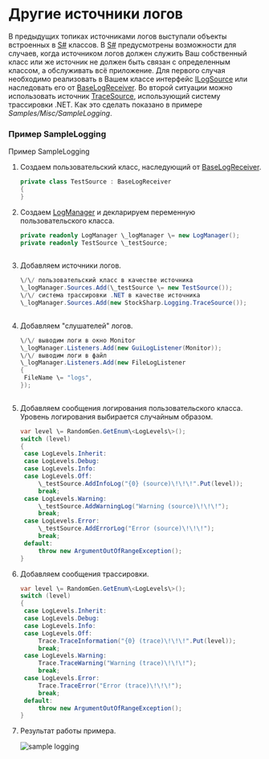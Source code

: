 # Другие источники логов

В предыдущих топиках источниками логов выступали объекты встроенных в [S\#](StockSharpAbout.md) классов. В [S\#](StockSharpAbout.md) предусмотрены возможности для случаев, когда источником логов должен служить Ваш собственный класс или же источник не должен быть связан с определенным классом, а обслуживать всё приложение. Для первого случая необходимо реализовать в Вашем классе интерфейс [ILogSource](../api/StockSharp.Logging.ILogSource.html) или наследовать его от [BaseLogReceiver](../api/StockSharp.Logging.BaseLogReceiver.html). Во второй ситуации можно использовать источник [TraceSource](../api/StockSharp.Logging.TraceSource.html), использующий систему трассировки .NET. Как это сделать показано в примере *Samples\/Misc\/SampleLogging*. 

### Пример SampleLogging

Пример SampleLogging

1. Создаем пользовательский класс, наследующий от [BaseLogReceiver](../api/StockSharp.Logging.BaseLogReceiver.html).

   ```cs
   private class TestSource : BaseLogReceiver
   {
   }
   ```
2. Создаем [LogManager](../api/StockSharp.Logging.LogManager.html) и декларируем переменную пользовательского класса.

   ```cs
   private readonly LogManager \_logManager \= new LogManager();
   private readonly TestSource \_testSource;
   				
   ```
3. Добавляем источники логов.

   ```cs
   \/\/ пользовательский класс в качестве источника
   \_logManager.Sources.Add(\_testSource \= new TestSource());
   \/\/ система трассировки .NET в качестве источника
   \_logManager.Sources.Add(new StockSharp.Logging.TraceSource());
   				
   ```
4. Добавляем "слушателей" логов.

   ```cs
   \/\/ выводим логи в окно Monitor
   \_logManager.Listeners.Add(new GuiLogListener(Monitor));
   \/\/ выводим логи в файл
   \_logManager.Listeners.Add(new FileLogListener
   {
   	FileName \= "logs",
   });
   				
   ```
5. Добавляем сообщения логирования пользовательского класса. Уровень логирования выбирается случайным образом.

   ```cs
   var level \= RandomGen.GetEnum\<LogLevels\>();
   switch (level)
   {
   	case LogLevels.Inherit:
   	case LogLevels.Debug:
   	case LogLevels.Info:
   	case LogLevels.Off:
   		\_testSource.AddInfoLog("{0} (source)\!\!\!".Put(level));
   		break;
   	case LogLevels.Warning:
   		\_testSource.AddWarningLog("Warning (source)\!\!\!");
   		break;
   	case LogLevels.Error:
   		\_testSource.AddErrorLog("Error (source)\!\!\!");
   		break;
   	default:
   		throw new ArgumentOutOfRangeException();
   }
   ```
6. Добавляем сообщения трассировки.

   ```cs
   var level \= RandomGen.GetEnum\<LogLevels\>();
   switch (level)
   {
   	case LogLevels.Inherit:
   	case LogLevels.Debug:
   	case LogLevels.Info:
   	case LogLevels.Off:
   		Trace.TraceInformation("{0} (trace)\!\!\!".Put(level));
   		break;
   	case LogLevels.Warning:
   		Trace.TraceWarning("Warning (trace)\!\!\!");
   		break;
   	case LogLevels.Error:
   		Trace.TraceError("Error (trace)\!\!\!");
   		break;
   	default:
   		throw new ArgumentOutOfRangeException();
   }
   ```
7. Результат работы примера.

   ![sample logging](~/images/sample_logging.png)
